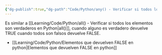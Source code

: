 ```yaml
---
{"dg-publish":true,"dg-path":"Code/Python/any() - Verificar si todos los elementos son falsos en Python.md","permalink":"/code/python/any-verificar-si-todos-los-elementos-son-falsos-en-python/","created":"2024-05-29T17:03","updated":"2024-05-29T17:03"}
---
```


Es similar a [[Learning/Code/Python/all() - Verificar si todos los elementos son verdaderos en Python\|all()]], cuando alguno es verdadero devuelve TRUE cuando todos son falsos devuelve FALSE.

- [[Learning/Code/Python/Elementos que devuelven FALSE en python\|Elementos que devuelven FALSE en python]]
